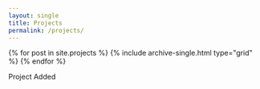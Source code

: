 ```yaml
---
layout: single
title: Projects
permalink: /projects/
---
```


<div class="grid_wrapper">
  {% for post in site.projects %}
      {% include archive-single.html type="grid" %}
  {% endfor %}
</div>


Project Added
